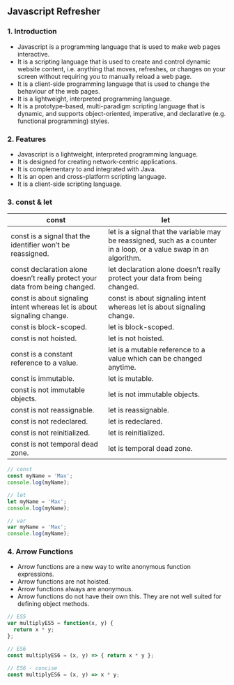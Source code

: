 ## Javascript Refresher

### 1. Introduction
- Javascript is a programming language that is used to make web pages interactive.
- It is a scripting language that is used to create and control dynamic website content, i.e. anything that moves, refreshes, or changes on your screen without requiring you to manually reload a web page.
- It is a client-side programming language that is used to change the behaviour of the web pages.
- It is a lightweight, interpreted programming language.
- It is a prototype-based, multi-paradigm scripting language that is dynamic, and supports object-oriented, imperative, and declarative (e.g. functional programming) styles.

 


### 2. Features
- Javascript is a lightweight, interpreted programming language.
- It is designed for creating network-centric applications.
- It is complementary to and integrated with Java.
- It is an open and cross-platform scripting language.
- It is a client-side scripting language.

### 3. const & let
 | const | let |
|-------|-----|
| const is a signal that the identifier won’t be reassigned. | let is a signal that the variable may be reassigned, such as a counter in a loop, or a value swap in an algorithm. |
| const declaration alone doesn’t really protect your data from being changed. | let declaration alone doesn’t really protect your data from being changed. |
| const is about signaling intent whereas let is about signaling change. | const is about signaling intent whereas let is about signaling change. |
| const is block-scoped. | let is block-scoped. |
| const is not hoisted. | let is not hoisted. |
| const is a constant reference to a value. | let is a mutable reference to a value which can be changed anytime. |
| const is immutable. | let is mutable. |
| const is not immutable objects. | let is not immutable objects. |
| const is not reassignable. | let is reassignable. |
| const is not redeclared. | let is redeclared. |
| const is not reinitialized. | let is reinitialized. |
| const is not temporal dead zone. | let is temporal dead zone. |
 




```javascript
// const
const myName = 'Max';
console.log(myName);

// let
let myName = 'Max';
console.log(myName);

// var
var myName = 'Max';
console.log(myName);
```



### 4. Arrow Functions
- Arrow functions are a new way to write anonymous function expressions.
- Arrow functions are not hoisted.
- Arrow functions always are anonymous.
- Arrow functions do not have their own this. They are not well suited for defining object methods.

```javascript
// ES5
var multiplyES5 = function(x, y) {
  return x * y;
};

// ES6
const multiplyES6 = (x, y) => { return x * y };

// ES6 - concise
const multiplyES6 = (x, y) => x * y;
```

    